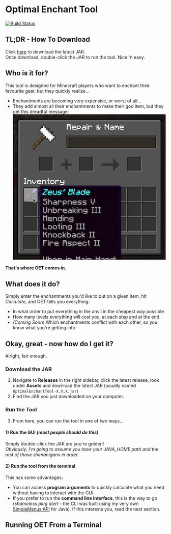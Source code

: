 # Optimal Enchant Tool
[![Build Status](https://travis-ci.com/BazzaDEV/OptimalEnchantTool.svg?branch=master)](https://travis-ci.com/BazzaDEV/OptimalEnchantTool)

## TL;DR - How To Download

Click [here](https://github.com/BazzaDEV/OptimalEnchantTool/releases/tag/2.0.0) to download the latest JAR.  
Once download, double-click the JAR to run the tool. 
Nice 'n easy.

## Who is it for?

This tool is designed for Minecraft players who want to enchant their favourite gear, but they quickly realize...
- Enchantments are becoming very expensive, or worst of all...
- They add almost all their enchantments to make their god item, but they get this dreadful message:  
![Anvil says enchant is too expensive, you jump off a bridge](docs/anvilTooExpensive.gif)

**That's where OET comes in.**

## What does it do?

Simply enter the enchantments you'd like to put on a given item, hit *Calculate*, and OET tells you everything:
- In what order to put everything in the anvil in the cheapest way possible
- How many levels everything will cost you, at each step and at the end
- *(Coming Soon)* Which enchantments conflict with each other, so you know what you're getting into

## Okay, great - now how do I get it?
Alright, fair enough.

### Download the JAR

1. Navigate to **Releases** in the right sidebar, click the latest release, look under **Assets** and download the latest JAR (usually named `OptimalEnchantTool-X.X.X.jar`)
2. Find the JAR you just downloaded on your computer.

### Run the Tool

3. From here, you can run the tool in one of two ways...

#### 1) Run the GUI *(most people should do this)*
Simply double-click the JAR are you're golden!  
*Obviously, I'm going to assume you have your JAVA_HOME path and the rest of those shenanigans in order.*

#### 2) Run the tool from the terminal
This has some advantages:
- You can access **program arguments** to quickly calculate what you need without having to interact with the GUI.
- If you prefer to run the **command line interface**, this is the way to go (*shameless plug alert* - the CLI was built using my very own [SimpleMenus API](https://go.bazza.dev/SimpleMenus) for Java). If this interests you, read the next section.

## Running OET From a Terminal
